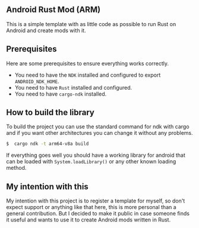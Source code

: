 ## Android Rust Mod (ARM)

This is a simple template with as little code as possible to run Rust on Android and create mods with it.

## Prerequisites

Here are some prerequisites to ensure everything works correctly.

- You need to have the `NDK` installed and configured to export `ANDROID_NDK_HOME`.
- You need to have `Rust` installed and configured.
- You need to have `cargo-ndk` installed.

## How to build the library

To build the project you can use the standard command for ndk with cargo and if you want other architectures you can change it without any problems.

```sh
$  cargo ndk -t arm64-v8a build
```

If everything goes well you should have a working library for android that can be loaded with `System.loadLibrary()` or any other known loading method.

## My intention with this

My intention with this project is to register a template for myself, so don't expect support or anything like that here, this is more personal than a general contribution. But I decided to make it public in case someone finds it useful and wants to use it to create Android mods written in Rust.
